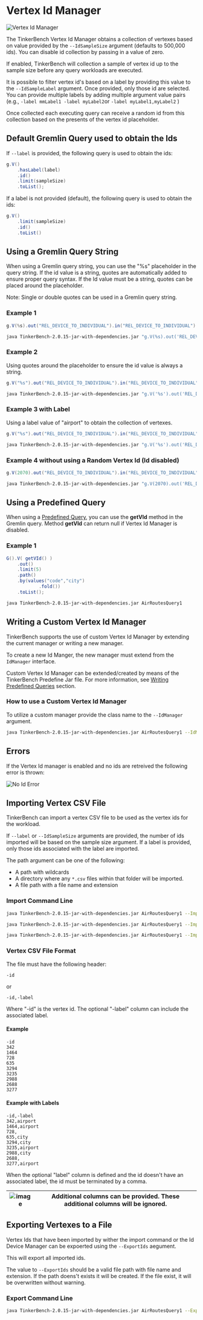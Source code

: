 # Vertex Id Manager

![Vertex Id Manager](./media/Gremlin%20Vertex%20ID%20Manager%20Overview.png)

The TinkerBench Vertex Id Manager obtains a collection of vertexes based on value provided by the `--IdSampleSize` argument (defaults to 500,000 ids). You can disable id collection by passing in a value of zero.

If enabled, TinkerBench will collection a sample of vertex id up to the sample size before any query workloads are executed.

It is possible to filter vertex id's based on a label by providing this value to the `--IdSampleLabel` argument. Once provided, only those id are selected. You can provide multiple labels by adding multiple argument value pairs (e.g., `-label mmLabel1 -label myLabel2`or `-label myLabel1,myLabel2` )

Once collected each executing query can receive a random id from this collection based on the presents of the vertex id placeholder.

## Default Gremlin Query used to obtain the Ids

If `--label` is provided, the following query is used to obtain the ids:

```groovy
g.V()
    .hasLabel(label)
    .id()
    .limit(sampleSize)
    .toList();
```

If a label is not provided (default), the following query is used to obtain the ids:

```groovy
g.V()
    .limit(sampleSize)
    .id()
    .toList()
```

## Using a Gremlin Query String

When using a Gremlin query string, you can use the "%s" placeholder in the query string. If the id value is a string, quotes are automatically added to ensure proper query syntax. If the Id value must be a string, quotes can be placed around the placeholder.

Note: Single or double quotes can be used in a Gremlin query string.

### Example 1

```groovy
g.V(%s).out("REL_DEVICE_TO_INDIVIDUAL").in("REL_DEVICE_TO_INDIVIDUAL")
```

```bash
java TinkerBench-2.0.15-jar-with-dependencies.jar "g.V(%s).out('REL_DEVICE_TO_INDIVIDUAL').in('REL_DEVICE_TO_INDIVIDUAL')"
```

### Example 2

Using quotes around the placeholder to ensure the id value is always a string.

```groovy
g.V("%s").out("REL_DEVICE_TO_INDIVIDUAL").in("REL_DEVICE_TO_INDIVIDUAL")
```

```bash
java TinkerBench-2.0.15-jar-with-dependencies.jar "g.V('%s').out('REL_DEVICE_TO_INDIVIDUAL').in('REL_DEVICE_TO_INDIVIDUAL')"
```

### Example 3 with Label

Using a label value of "airport" to obtain the collection of vertexes.

```groovy
g.V("%s").out("REL_DEVICE_TO_INDIVIDUAL").in("REL_DEVICE_TO_INDIVIDUAL")
```

```bash
java TinkerBench-2.0.15-jar-with-dependencies.jar "g.V('%s').out('REL_DEVICE_TO_INDIVIDUAL').in('REL_DEVICE_TO_INDIVIDUAL')" -label airport
```

### Example 4 without using a Random Vertex Id (Id disabled)

```groovy
g.V(2070).out("REL_DEVICE_TO_INDIVIDUAL").in("REL_DEVICE_TO_INDIVIDUAL")
```

```bash
java TinkerBench-2.0.15-jar-with-dependencies.jar "g.V(2070).out('REL_DEVICE_TO_INDIVIDUAL').in('REL_DEVICE_TO_INDIVIDUAL')" --IdSampleSize 0
```

## Using a Predefined Query

When using a [Predefined Query](./writing_predefined_queries.md), you can use the **getVId** method in the Gremlin query. Method **getVId** can return null if Vertex Id Manager is disabled.

### Example 1

```groovy
G().V( getVId() )
    .out()
    .limit(5)
    .path()
    .by(values("code","city")
            .fold())
    .toList();
```

```bash
java TinkerBench-2.0.15-jar-with-dependencies.jar AirRoutesQuery1
```

## Writing a Custom Vertex Id Manager

TinkerBench supports the use of custom Vertex Id Manager by extending the current manager or writing a new manager.

To create a new Id Manger, the new manager must extend from the `IdManager` interface.

Custom Vertex Id Manager can be extended/created by means of the TinkerBench Predefine Jar file. For more information, see [Writing Predefined Queries](./writing_predefined_queries.md) section.

### How to use a Custom Vertex Id Manager

To utilize a custom manager provide the class name to the `--IdManager` argument.

```bash
java TinkerBench-2.0.15-jar-with-dependencies.jar AirRoutesQuery1 --IdManager myIdManager
```

## Errors

If the Vertex Id manager is enabled and no ids are retreived the following error is thrown:

![No Id Error](./media/vertexIdMgrErrNoIds.png)

## Importing Vertex CSV File

TinkerBench can import a vertex CSV file to be used as the vertex ids for the workload.

If `--label` or `--IdSampleSize` arguments are provided, the number of ids imported will be based on the sample size argument. If a label is provided, only those ids associated with the label are imported.

The path argument can be one of the following:

- A path with wildcards
- A directory where any `*.csv` files within that folder will be imported.
- A file path with a file name and extension

### Import Command Line

```bash
java TinkerBench-2.0.15-jar-with-dependencies.jar AirRoutesQuery1 --ImportIds ./savedids.csv
```

```bash
java TinkerBench-2.0.15-jar-with-dependencies.jar AirRoutesQuery1 --ImportIds ./*.csv
```

```bash
java TinkerBench-2.0.15-jar-with-dependencies.jar AirRoutesQuery1 --ImportIds ../myfolder/
```

### Vertex CSV File Format

The file must have the following header:

```
-id
```
or
```
-id,-label
```
Where "-id" is the vertex id. The optional "-label" column can include the associated label.

#### Example

```
-id
342
1464
728
635
3294
3235
2988
2688
3277
```

#### Example with Labels

```
-id,-label
342,airport
1464,airport
728,
635,city
3294,city
3235,airport
2988,city
2688,
3277,airport
```

When the optional "label" column is defined and the id doesn't have an associated label, the id must be terminated by a comma.

| ![image](media/gremlin-apache.png) | Additional columns can be provided. These additional columns will be ignored.|
|------------------------------------------------------------------------------------------------------|----------------------------------------------------------------------------------------------------------------------------------------------------------------------------------------------------------------------------------------------------------------------------------------------------------------------------------|

## Exporting Vertexes to a File

Vertex Ids that have been imported by wither the import command or the Id Device Manager can be expoerted using the `--ExportIds` aegument.

This will export all imported ids.

The value to `--ExportIds` should be a valid file path with file name and extension. If the path doens't exists it will be created. If the file exist, it will be overwritten without warning.

### Export Command Line

```bash
java TinkerBench-2.0.15-jar-with-dependencies.jar AirRoutesQuery1 --ExportIds ./savedids.csv
```
